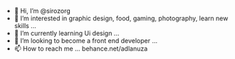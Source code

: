 - 👋 Hi, I’m @sirozorg
- 👀 I’m interested in graphic design, food, gaming, photography, learn new skills ...
- 🌱 I’m currently learning Ui design ...
- 💞️ I’m looking to become a front end developer ...
- 📫 How to reach me ... behance.net/adlanuza

<!---
sirozorg/sirozorg is a ✨ special ✨ repository because its `README.md` (this file) appears on your GitHub profile.
You can click the Preview link to take a look at your changes.
--->

